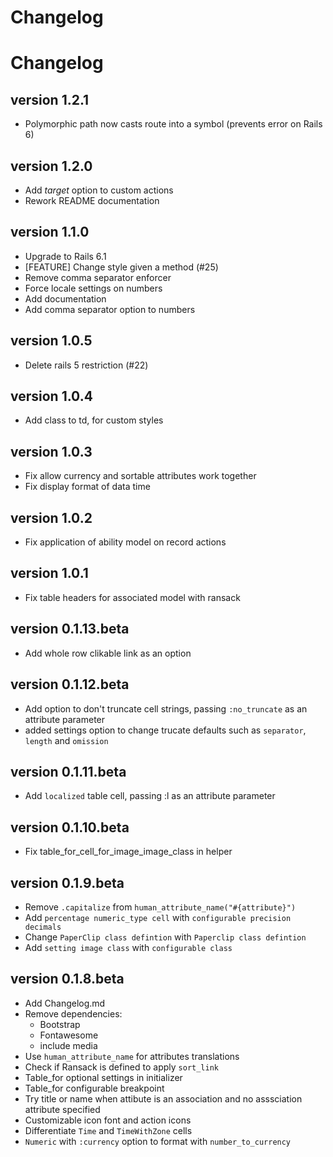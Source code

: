 # Changelog

# Changelog
## version 1.2.1

- Polymorphic path now casts route into a symbol (prevents error on Rails 6)
## version 1.2.0

- Add _target_ option to custom actions
- Rework README documentation

## version 1.1.0

- Upgrade to Rails 6.1
- [FEATURE] Change style given a method (#25)
- Remove comma separator enforcer
- Force locale settings on numbers
- Add documentation
- Add comma separator option to numbers

## version 1.0.5

- Delete rails 5 restriction (#22)

## version 1.0.4

- Add class to td, for custom styles

## version 1.0.3

- Fix allow currency and sortable attributes work together
- Fix display format of data time 

## version 1.0.2

- Fix application of ability model on record actions

## version 1.0.1

- Fix table headers for associated model with ransack

## version 0.1.13.beta

- Add whole row clikable link as an option

## version 0.1.12.beta

- Add option to don't truncate cell strings, passing `:no_truncate` as an attribute parameter
- added settings option to change trucate defaults such as `separator`, `length` and `omission`

## version 0.1.11.beta

- Add `localized` table cell, passing :l as an attribute parameter

## version 0.1.10.beta

- Fix table_for_cell_for_image_image_class in helper

## version 0.1.9.beta

- Remove `.capitalize` from `human_attribute_name("#{attribute}")`
- Add `percentage numeric_type cell` with `configurable precision decimals`
- Change `PaperClip class defintion` with `Paperclip class defintion`
- Add `setting image class` with `configurable class`

## version 0.1.8.beta

- Add Changelog.md
- Remove dependencies:
  - Bootstrap
  - Fontawesome
  - include media
- Use `human_attribute_name` for attributes translations
- Check if Ransack is defined to apply `sort_link`
- Table_for optional settings in initializer
- Table_for configurable breakpoint
- Try title or name when attibute is an association and no asssciation attribute specified
- Customizable icon font and action icons
-  Differentiate `Time` and `TimeWithZone` cells
- `Numeric` with `:currency` option to format with `number_to_currency`
